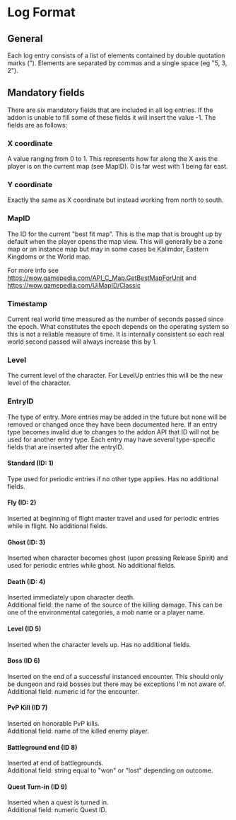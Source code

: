 # Log Format

## General
Each log entry consists of a list of elements contained by double quotation marks ("). Elements are separated by commas and a single space (eg "5, 3, 2"). 

## Mandatory fields
There are six mandatory fields that are included in all log entries. If the addon is unable to fill some of these fields it will insert the value -1. The fields are as follows:

### X coordinate
A value ranging from 0 to 1. This represents how far along the X axis the player is on the current map (see MapID). 0 is far west with 1 being far east. 

### Y coordinate
Exactly the same as X coordinate but instead working from north to south.

### MapID
The ID for the current "best fit map". This is the map that is brought up by default when the player opens the map view. This will generally be a zone map or an instance map but may in some cases be Kalimdor, Eastern Kingdoms or the World map.

For more info see https://wow.gamepedia.com/API_C_Map.GetBestMapForUnit and https://wow.gamepedia.com/UiMapID/Classic

### Timestamp
Current real world time measured as the number of seconds passed since the epoch. What constitutes the epoch depends on the operating system so this is not a reliable measure of time. It is internally consistent so each real world second passed will always increase this by 1.

### Level
The current level of the character. For LevelUp entries this will be the new level of the character.

### EntryID
The type of entry. More entries may be added in the future but none will be removed or changed once they have been documented here. If an entry type becomes invalid due to changes to the addon API that ID will not be used for another entry type. Each entry may have several type-specific fields that are inserted after the entryID.

#### Standard (ID: 1)
Type used for periodic entries if no other type applies. Has no additional fields.

#### Fly (ID: 2)
Inserted at beginning of flight master travel and used for periodic entries while in flight. No additional fields.

#### Ghost (ID: 3)
Inserted when character becomes ghost (upon pressing Release Spirit) and used for periodic entries while ghost. No additional fields.

#### Death (ID: 4)
Inserted immediately upon character death.  
Additional field: the name of the source of the killing damage. This can be one of the environmental categories, a mob name or a player name.

#### Level (ID 5)
Inserted when the character levels up. Has no additional fields.

#### Boss (ID 6)
Inserted on the end of a successful instanced encounter. This should only be dungeon and raid bosses but there may be exceptions I'm not aware of.  
Additional field: numeric id for the encounter.

#### PvP Kill (ID 7)
Inserted on honorable PvP kills.  
Additional field: name of the killed enemy player.

#### Battleground end (ID 8)
Inserted at end of battlegrounds.  
Additional field: string equal to "won" or "lost" depending on outcome.

#### Quest Turn-in (ID 9)
Inserted when a quest is turned in.  
Additional field: numeric Quest ID. 


